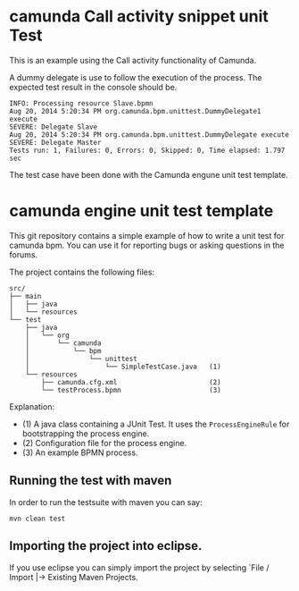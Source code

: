 # camunda Call activity snippet unit Test

This is an example using the Call activity functionality of Camunda.

A dummy delegate is use to follow the execution of the process.
The expected test result in the console should be.
```
INFO: Processing resource Slave.bpmn
Aug 20, 2014 5:20:34 PM org.camunda.bpm.unittest.DummyDelegate1 execute
SEVERE: Delegate Slave
Aug 20, 2014 5:20:34 PM org.camunda.bpm.unittest.DummyDelegate execute
SEVERE: Delegate Master
Tests run: 1, Failures: 0, Errors: 0, Skipped: 0, Time elapsed: 1.797 sec
```
The test case have been done with the Camunda engune unit test template.

# camunda engine unit test template

This git repository contains a simple example of how to write a unit test for camunda bpm. You can use it for reporting bugs or asking questions in the forums.

The project contains the following files:

```
src/
├── main
│   ├── java
│   └── resources
└── test
    ├── java
    │   └── org
    │       └── camunda
    │           └── bpm
    │               └── unittest
    │                   └── SimpleTestCase.java   (1)
    └── resources
        ├── camunda.cfg.xml                       (2)
        └── testProcess.bpmn                      (3)
```
Explanation:

* (1) A java class containing a JUnit Test. It uses the `ProcessEngineRule` for bootstrapping the process engine.
* (2) Configuration file for the process engine.
* (3) An example BPMN process.

## Running the test with maven

In order to run the testsuite with maven you can say:

```
mvn clean test
```

## Importing the project into eclipse.

If you use eclipse you can simply import the project by selecting `File / Import |-> Existing Maven Projects.

